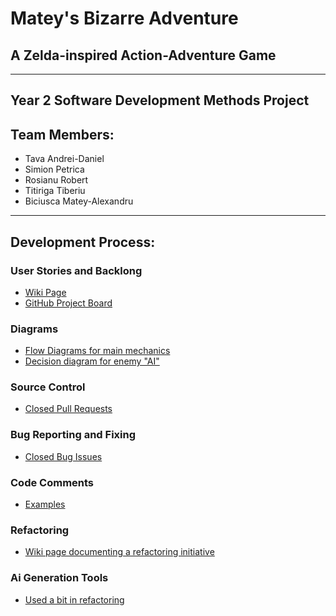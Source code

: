 # Matey's Bizarre Adventure
## A Zelda-inspired Action-Adventure Game
-------------
## Year 2 Software Development Methods Project
## Team Members:
* Tava Andrei-Daniel
* Simion Petrica
* Rosianu Robert
* Titiriga Tiberiu
* Biciusca Matey-Alexandru
--------------
## Development Process:

### User Stories and Backlong 
   * [Wiki Page](https://github.com/widdrr/MateyBA/wiki/Backlog)
   * [GitHub Project Board](https://github.com/users/widdrr/projects/1)
### Diagrams
   * [Flow Diagrams for main mechanics](https://github.com/widdrr/MateyBA/wiki/Main-Mechanics)
   * [Decision diagram for enemy "AI"](https://github.com/widdrr/MateyBA/wiki/Enemy-Framework)
### Source Control
   * [Closed Pull Requests](https://github.com/widdrr/MateyBA/pulls?q=is%3Apr+is%3Aclosed)
### Bug Reporting and Fixing 
   * [Closed Bug Issues](https://github.com/widdrr/MateyBA/issues?q=is%3Aissue+label%3Abug+is%3Aclosed)
### Code Comments
   * [Examples](https://github.com/widdrr/MateyBA/tree/main/Assets/Scripts)
### Refactoring 
  * [Wiki page documenting a refactoring initiative](https://github.com/widdrr/MateyBA/wiki/ECS-Refactor)
### Ai Generation Tools
  * [Used a bit in refactoring](https://github.com/widdrr/MateyBA/wiki/ECS-Refactor)

